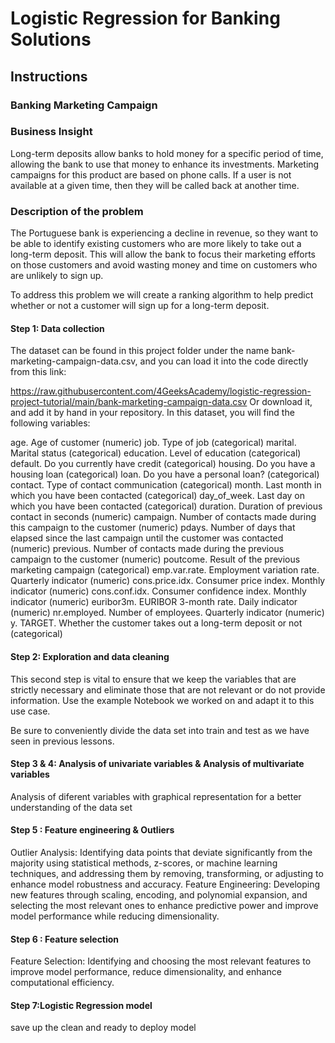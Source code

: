 # Logistic Regression for Banking Solutions
## Instructions
### Banking Marketing Campaign
### Business Insight

Long-term deposits allow banks to hold money for a specific period of time, allowing the bank to use that money to enhance its investments. Marketing campaigns for this product are based on phone calls. If a user is not available at a given time, then they will be called back at another time.

### Description of the problem

The Portuguese bank is experiencing a decline in revenue, so they want to be able to identify existing customers who are more likely to take out a long-term deposit. This will allow the bank to focus their marketing efforts on those customers and avoid wasting money and time on customers who are unlikely to sign up.

To address this problem we will create a ranking algorithm to help predict whether or not a customer will sign up for a long-term deposit.

#### Step 1: Data collection
The dataset can be found in this project folder under the name bank-marketing-campaign-data.csv, and you can load it into the code directly from this link:

https://raw.githubusercontent.com/4GeeksAcademy/logistic-regression-project-tutorial/main/bank-marketing-campaign-data.csv
Or download it, and add it by hand in your repository. In this dataset, you will find the following variables:

age. Age of customer (numeric)
job. Type of job (categorical)
marital. Marital status (categorical)
education. Level of education (categorical)
default. Do you currently have credit (categorical)
housing. Do you have a housing loan (categorical)
loan. Do you have a personal loan? (categorical)
contact. Type of contact communication (categorical)
month. Last month in which you have been contacted (categorical)
day_of_week. Last day on which you have been contacted (categorical)
duration. Duration of previous contact in seconds (numeric)
campaign. Number of contacts made during this campaign to the customer (numeric)
pdays. Number of days that elapsed since the last campaign until the customer was contacted (numeric)
previous. Number of contacts made during the previous campaign to the customer (numeric)
poutcome. Result of the previous marketing campaign (categorical)
emp.var.rate. Employment variation rate. Quarterly indicator (numeric)
cons.price.idx. Consumer price index. Monthly indicator (numeric)
cons.conf.idx. Consumer confidence index. Monthly indicator (numeric)
euribor3m. EURIBOR 3-month rate. Daily indicator (numeric)
nr.employed. Number of employees. Quarterly indicator (numeric)
y. TARGET. Whether the customer takes out a long-term deposit or not (categorical)
#### Step 2: Exploration and data cleaning
This second step is vital to ensure that we keep the variables that are strictly necessary and eliminate those that are not relevant or do not provide information. Use the example Notebook we worked on and adapt it to this use case.

Be sure to conveniently divide the data set into train and test as we have seen in previous lessons.

#### Step 3 & 4: Analysis of univariate variables & Analysis of multivariate variables
Analysis of diferent variables with graphical representation for a better understanding of the data set

#### Step 5 : Feature engineering & Outliers
Outlier Analysis: Identifying data points that deviate significantly from the majority using statistical methods, z-scores, or machine learning techniques, and addressing them by removing, transforming, or adjusting to enhance model robustness and accuracy.
Feature Engineering: Developing new features through scaling, encoding, and polynomial expansion, and selecting the most relevant ones to enhance predictive power and improve model performance while reducing dimensionality.

#### Step 6 : Feature selection
Feature Selection: Identifying and choosing the most relevant features to improve model performance, reduce dimensionality, and enhance computational efficiency.

#### Step 7:Logistic Regression model
save up the clean and ready to deploy model






